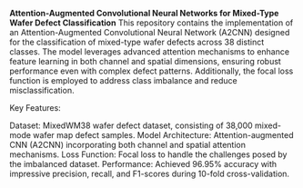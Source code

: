**Attention-Augmented Convolutional Neural Networks for Mixed-Type Wafer Defect Classification**
This repository contains the implementation of an Attention-Augmented Convolutional Neural Network (A2CNN) designed for the classification of mixed-type wafer defects across 38 distinct classes. The model leverages advanced attention mechanisms to enhance feature learning in both channel and spatial dimensions, ensuring robust performance even with complex defect patterns. Additionally, the focal loss function is employed to address class imbalance and reduce misclassification.

Key Features:

Dataset: MixedWM38 wafer defect dataset, consisting of 38,000 mixed-mode wafer map defect samples.
Model Architecture: Attention-augmented CNN (A2CNN) incorporating both channel and spatial attention mechanisms.
Loss Function: Focal loss to handle the challenges posed by the imbalanced dataset.
Performance: Achieved 96.95% accuracy with impressive precision, recall, and F1-scores during 10-fold cross-validation.
